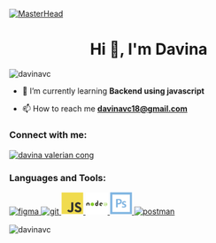 [![MasterHead](https://media.giphy.com/media/bAQH7WXKqtIBrPs7sR/giphy.gif)](https://rishavchanda.io)
<h1 align="center">Hi 👋, I'm Davina</h1>
<p align="left"> <img src="https://komarev.com/ghpvc/?username=davinavc&label=Profile%20views&color=0e75b6&style=flat" alt="davinavc" /> </p>

- 🌱 I’m currently learning **Backend using javascript**

- 📫 How to reach me **davinavc18@gmail.com**

<h3 align="left">Connect with me:</h3>
<p align="left">
<a href="https://linkedin.com/in/davina valerian cong" target="blank"><img align="center" src="https://raw.githubusercontent.com/rahuldkjain/github-profile-readme-generator/master/src/images/icons/Social/linked-in-alt.svg" alt="davina valerian cong" height="30" width="40" /></a>
</p>

<h3 align="left">Languages and Tools:</h3>
<p align="left"> <a href="https://www.figma.com/" target="_blank" rel="noreferrer"> <img src="https://www.vectorlogo.zone/logos/figma/figma-icon.svg" alt="figma" width="40" height="40"/> </a> <a href="https://git-scm.com/" target="_blank" rel="noreferrer"> <img src="https://www.vectorlogo.zone/logos/git-scm/git-scm-icon.svg" alt="git" width="40" height="40"/> </a> <a href="https://developer.mozilla.org/en-US/docs/Web/JavaScript" target="_blank" rel="noreferrer"> <img src="https://raw.githubusercontent.com/devicons/devicon/master/icons/javascript/javascript-original.svg" alt="javascript" width="40" height="40"/> </a> <a href="https://nodejs.org" target="_blank" rel="noreferrer"> <img src="https://raw.githubusercontent.com/devicons/devicon/master/icons/nodejs/nodejs-original-wordmark.svg" alt="nodejs" width="40" height="40"/> </a> <a href="https://www.photoshop.com/en" target="_blank" rel="noreferrer"> <img src="https://raw.githubusercontent.com/devicons/devicon/master/icons/photoshop/photoshop-line.svg" alt="photoshop" width="40" height="40"/> </a> <a href="https://postman.com" target="_blank" rel="noreferrer"> <img src="https://www.vectorlogo.zone/logos/getpostman/getpostman-icon.svg" alt="postman" width="40" height="40"/> </a> </p>

<p><img align="center" src="https://github-readme-stats.vercel.app/api/top-langs?username=davinavc&show_icons=true&locale=en&layout=compact" alt="davinavc" /></p>
